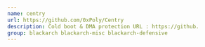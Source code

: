 ```yaml
---
name: centry
url: https://github.com/0xPoly/Centry
description: Cold boot & DMA protection URL : https://github.
group: blackarch blackarch-misc blackarch-defensive
---
```

